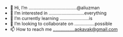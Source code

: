 - 👋 Hi, I’m ......................................@aliuzman
- 👀 I’m interested in ............................everything
- 🌱 I’m currently learning .......................is
- 💞️ I’m looking to collaborate on ................possible
- 📫 How to reach me .................aokavak@gmail.com

<!---
aliuzman/aliuzman is a ✨ special ✨ repository because its `README.md` (this file) appears on your GitHub profile.
You can click the Preview link to take a look at your changes.
--->
